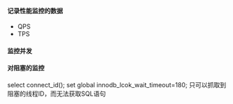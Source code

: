 #### 记录性能监控的数据
- QPS
- TPS


#### 监控并发


#### 对阻塞的监控
select connect_id();
set global innodb_lcok_wait_timeout=180;
只可以抓取到阻塞的线程ID，而无法获取SQL语句
